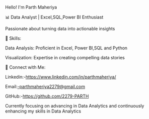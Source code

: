 Hello! I'm Parth Maheriya

📊 Data Analyst | Excel,SQL,Power BI Enthusiast

Passionate about turning data into actionable insights

🌟 Skills:

Data Analysis: Proficient in Excel, Power BI,SQL and Python

Visualization: Expertise in creating compelling data stories

🔗 Connect with Me:

Linkedin:-https://www.linkedin.com/in/parthmaheriya/

Email:-parthmaheriya2279@gmail.com

GitHub:-https://github.com/2279-PARTH

Currently focusing on advancing in Data Analytics and continuously enhancing my skills in Data Analytics
